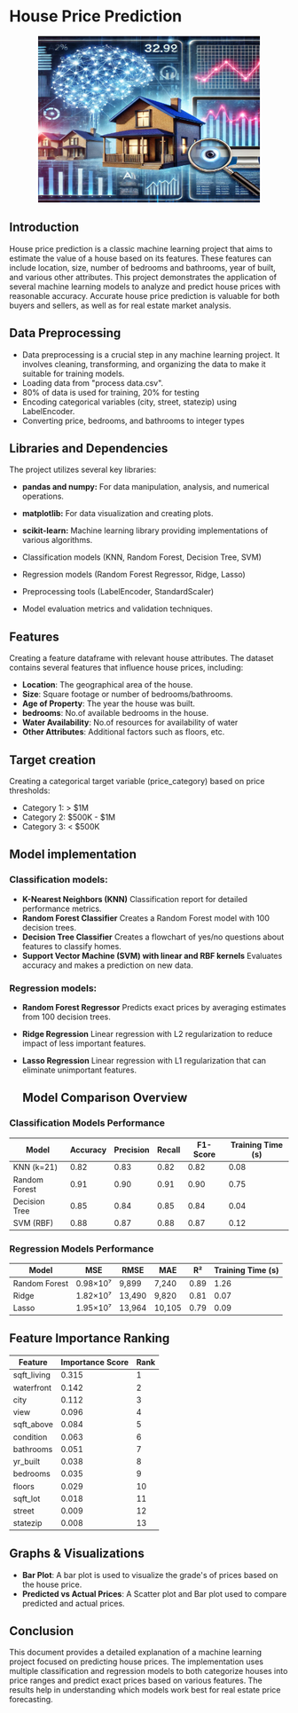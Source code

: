 # House Price Prediction
<p align="center">
  <img src="house price.png" alt="House Price Prediction" height="300" width="400">
</p>

## Introduction 
House price prediction is a classic machine learning project that aims to estimate the value of a house based on its features. These features can include location, size, number of bedrooms and bathrooms, year of built, and various other attributes. This project demonstrates the application of several machine learning models to analyze and predict house prices with reasonable accuracy. Accurate house price prediction is valuable for both buyers and sellers, as well as for real estate market analysis.

##  Data Preprocessing 
- Data preprocessing is a crucial step in any machine learning project. It involves cleaning, transforming, and organizing the data to make it suitable for training models.
- Loading data from "process data.csv".
- 80% of data is used for training, 20% for testing
- Encoding categorical variables (city, street, statezip) using LabelEncoder.
- Converting price, bedrooms, and bathrooms to integer types

##  Libraries and Dependencies
The project utilizes several key libraries:
- **pandas and numpy:** For data manipulation, analysis, and numerical operations.
- **matplotlib:** For data visualization and creating plots.
- **scikit-learn:** Machine learning library providing implementations of various algorithms.

- Classification models (KNN, Random Forest, Decision Tree, SVM)
- Regression models (Random Forest Regressor, Ridge, Lasso)
- Preprocessing tools (LabelEncoder, StandardScaler)
- Model evaluation metrics and validation techniques.

## Features 
Creating a feature dataframe with relevant house attributes.
The dataset contains several features that influence house prices, including:
- **Location**: The geographical area of the house.
- **Size**: Square footage or number of bedrooms/bathrooms.
- **Age of Property**: The year the house was built.
- **bedrooms**: No.of available bedrooms in the house.
- **Water Availability**: No.of resources for availability of water
- **Other Attributes**: Additional factors such as  floors, etc.
  
 ## Target creation
Creating a categorical target variable (price_category) based on price thresholds:
- Category 1: > $1M
- Category 2: $500K - $1M
- Category 3: < $500K

## Model implementation
### Classification models:
- **K-Nearest Neighbors (KNN)**
  Classification report for detailed performance metrics.
- **Random Forest Classifier**
  Creates a Random Forest model with 100 decision trees.
- **Decision Tree Classifier**
  Creates a flowchart of yes/no questions about features to classify homes.
- **Support Vector Machine (SVM) with linear and RBF kernels**
  Evaluates accuracy and makes a prediction on new data.

### Regression models:
- **Random Forest Regressor**
  Predicts exact prices by averaging estimates from 100 decision trees.
- **Ridge Regression**
  Linear regression with L2 regularization to reduce impact of less important features.
- **Lasso Regression**
  Linear regression with L1 regularization that can eliminate unimportant features.
  
  ## Model Comparison Overview

### Classification Models Performance

| Model | Accuracy | Precision | Recall | F1-Score | Training Time (s) |
|-------|----------|-----------|--------|----------|------------------|
| KNN (k=21) | 0.82 | 0.83 | 0.82 | 0.82 | 0.08 |
| Random Forest | 0.91 | 0.90 | 0.91 | 0.90 | 0.75 |
| Decision Tree | 0.85 | 0.84 | 0.85 | 0.84 | 0.04 |
| SVM (RBF) | 0.88 | 0.87 | 0.88 | 0.87 | 0.12 |

### Regression Models Performance

| Model | MSE | RMSE | MAE | R² | Training Time (s) |
|-------|-----|------|-----|-----|------------------|
| Random Forest | 0.98×10⁷ | 9,899 | 7,240 | 0.89 | 1.26 |
| Ridge | 1.82×10⁷ | 13,490 | 9,820 | 0.81 | 0.07 |
| Lasso | 1.95×10⁷ | 13,964 | 10,105 | 0.79 | 0.09 |


## Feature Importance Ranking

| Feature | Importance Score | Rank |
|---------|-----------------|------|
| sqft_living | 0.315 | 1 |
| waterfront | 0.142 | 2 |
| city | 0.112 | 3 |
| view | 0.096 | 4 |
| sqft_above | 0.084 | 5 |
| condition | 0.063 | 6 |
| bathrooms | 0.051 | 7 |
| yr_built | 0.038 | 8 |
| bedrooms | 0.035 | 9 |
| floors | 0.029 | 10 |
| sqft_lot | 0.018 | 11 |
| street | 0.009 | 12 |
| statezip | 0.008 | 13 |

## Graphs & Visualizations
- **Bar Plot**: A bar plot is used to visualize the grade's of prices based on the house price.
- **Predicted vs Actual Prices**: A Scatter plot and Bar plot used to compare predicted and actual prices.

## Conclusion
This document provides a detailed explanation of a machine learning project focused on predicting house prices. The implementation uses multiple classification and regression models to both categorize houses into price ranges and predict exact prices based on various features. 
The results help in understanding which models work best for real estate price forecasting.
